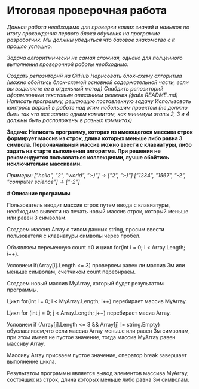 # Итоговая проверочная работа

*Данная работа необходима для проверки ваших знаний и навыков по итогу прохождения первого блока обучения на программе разработчик. Мы должны убедиться что базовое знакомство с it прошло успешно.*

*Задача алгоритмически не самая сложная, однако для полценного выполнения проверочной работы необходимо:*

*Создать репозиторий на GitHub*
*Нарисовать блок-схему алгоритма (можно обойтись блок-схемой основной содержательной части, если вы выделяете ее в отдельный метод)*
*Снабдить репозиторий оформленным текстовым описанием решения (файл README.md)*
*Написать программу, решающую поставленную задачу*
*Использовать контроль версий в работе над этим небольшим проектом (не должно быть так что все залито одним коммитом, как минимум этапы 2, 3 и 4 должны быть расположены в разных коммитах)*

**Задача: Написать программу, которая из имеющегося массива строк формирует массив из строк, длина которых меньше либо равна 3 символа. Первоначальный массив можно ввести с клавиатуры, либо задать на старте выполнения алгоритма. При решении не рекомендуется пользоваться коллекциями, лучше обойтись исключительно массивами.**

*Примеры:*
*["hello", "2", "world", ":-)"] -> ["2", ":-)"]*
*["1234", "1567", "-2", "computer science"] -> ["-2"]*


**# Описание программы**

Пользователь вводит массив строк путем ввода с клавиатуры, необходимо вывести на печать новый массив строк,
который меньше или равен 3 символам.

Создаем массив Аrray с типом данных string, просим ввести пользователя с клавиатуры символы через пробел.

Объявляем переменную count =0 и цикл for(int i = 0; i < Array.Length; i++).

Условием if(Аrray[i].Length <= 3) проверяем равен ли массив 3м или меньше символам, счетчиком count перебираем.

Создаем новый  массив MyArray, который будет результатом программы.

Цикл for(int i = 0; i < MyArray.Length; i++) перебирает массив MyArray.

Цикл for (int j = 0; j < Array.Length; j++) перебирает масив Array.

Условием if (Array[j].Length <= 3 && Array[j] != string.Empty) обуславливем,что если массив Array меньше или равен 3м символам, при этом имеет не пустое значение, тогда массив MyArray равен массиву Array.

Массиву Array присваем пустое значение, оператор break завершает выполнение цикла.

Результатом программы является вывод элементов массива MyArray, состоящих из строк, длина которых меньше либо равна 3м символам.

